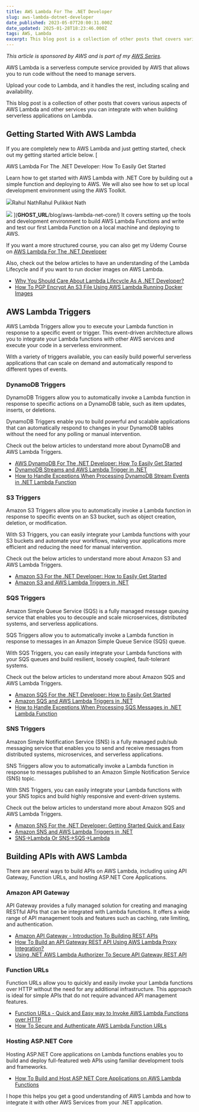 ```yaml
---
title: AWS Lambda For The .NET Developer
slug: aws-lambda-dotnet-developer
date_published: 2023-05-07T20:00:31.000Z
date_updated: 2025-01-28T18:23:46.000Z
tags: AWS, Lambda
excerpt: This blog post is a collection of other posts that covers various aspects of AWS Lambda and other services you can integrate with when building serverless applications on Lambda.
---
```


*This article is sponsored by AWS and is part of my [AWS Series](__GHOST_URL__/tag/aws/).*

AWS Lambda is a serverless compute service provided by AWS that allows you to run code without the need to manage servers. 

Upload your code to Lambda, and it handles the rest, including scaling and availability.

This blog post is a collection of other posts that covers various aspects of AWS Lambda and other services you can integrate with when building serverless applications on Lambda.

## Getting Started With AWS Lambda

If you are completely new to AWS Lambda and just getting started, check out my getting started article below.
[

AWS Lambda For The .NET Developer: How To Easily Get Started

Learn how to get started with AWS Lambda with .NET Core by building out a simple function and deploying to AWS. We will also see how to set up local development environment using the AWS Toolkit.

![](__GHOST_URL__/content/images/size/w256h256/2022/10/logo-512x512.png)Rahul NathRahul Pulikkot Nath

![](__GHOST_URL__/content/images/aws_lambda.jpg)
](__GHOST_URL__/blog/aws-lambda-net-core/)
It covers setting up the tools and development environment to build AWS Lambda Functions and write and test our first Lambda Function on a local machine and deploying to AWS.

If you want a more structured course, you can also get my Udemy Course on [AWS Lambda For The .NET Developer](https://bit.ly/aws-lambda-udemy)

Also, check out the below articles to have an understanding of the Lambda Lifecycle and if you want to run docker images on AWS Lambda.

- [Why You Should Care About Lambda Lifecycle As A .NET Developer?](__GHOST_URL__/blog/lambda-lifecycle-and-net/)
- [How To PGP Encrypt An S3 File Using AWS Lambda Running Docker Images](__GHOST_URL__/blog/aws-lambda-pgp-using-docker/)

## AWS Lambda Triggers

AWS Lambda Triggers allow you to execute your Lambda function in response to a specific event or trigger. This event-driven architecture allows you to integrate your Lambda functions with other AWS services and execute your code in a serverless environment. 

With a variety of triggers available, you can easily build powerful serverless applications that can scale on demand and automatically respond to different types of events.

### DynamoDB Triggers

DynamoDB Triggers allow you to automatically invoke a Lambda function in response to specific actions on a DynamoDB table, such as item updates, inserts, or deletions. 

DynamoDB Triggers enable you to build powerful and scalable applications that can automatically respond to changes in your DynamoDB tables without the need for any polling or manual intervention.

Check out the below articles to understand more about DynamoDB and AWS Lambda Triggers.

- [AWS DynamoDB For The .NET Developer: How To Easily Get Started](__GHOST_URL__/blog/aws-dynamodb-net-core/)
- [DynamoDB Streams and AWS Lambda Trigger in .NET](__GHOST_URL__/blog/aws-dynamodb-streams-lambda-triggers-dotnet/)
- [How to Handle Exceptions When Processing DynamoDB Stream Events in .NET Lambda Function](__GHOST_URL__/blog/aws-dynamodb-streams-lambda-triggers-exception-handling-dotnet/)

### S3 Triggers

Amazon S3 Triggers allow you to automatically invoke a Lambda function in response to specific events on an S3 bucket, such as object creation, deletion, or modification. 

With S3 Triggers, you can easily integrate your Lambda functions with your S3 buckets and automate your workflows, making your applications more efficient and reducing the need for manual intervention.

Check out the below articles to understand more about Amazon S3 and AWS Lambda Triggers.

- [Amazon S3 For the .NET Developer: How to Easily Get Started](__GHOST_URL__/blog/amazon-s3-dotnet/)
- [Amazon S3 and AWS Lambda Triggers in .NET](__GHOST_URL__/blog/amazon-s3-lambda-triggers-dotnet/)

### SQS Triggers

Amazon Simple Queue Service (SQS) is a fully managed message queuing service that enables you to decouple and scale microservices, distributed systems, and serverless applications.

SQS Triggers allow you to automatically invoke a Lambda function in response to messages in an Amazon Simple Queue Service (SQS) queue.

With SQS Triggers, you can easily integrate your Lambda functions with your SQS queues and build resilient, loosely coupled, fault-tolerant systems.

Check out the below articles to understand more about Amazon SQS and AWS Lambda Triggers.

- [Amazon SQS For the .NET Developer: How to Easily Get Started](__GHOST_URL__/blog/amazon-sqs/)
- [Amazon SQS and AWS Lambda Triggers in .NET](__GHOST_URL__/blog/amazon-sqs-lambda-trigger-dotnet/)
- [How to Handle Exceptions When Processing SQS Messages in .NET Lambda Function](__GHOST_URL__/blog/amazon-sqs-lambda-trigger-exception-handling-dotnet/)

### SNS Triggers

Amazon Simple Notification Service (SNS) is a fully managed pub/sub messaging service that enables you to send and receive messages from distributed systems, microservices, and serverless applications.

SNS Triggers allow you to automatically invoke a Lambda function in response to messages published to an Amazon Simple Notification Service (SNS) topic.

With SNS Triggers, you can easily integrate your Lambda functions with your SNS topics and build highly responsive and event-driven systems.

Check out the below articles to understand more about Amazon SQS and AWS Lambda Triggers.

- [Amazon SNS For the .NET Developer: Getting Started Quick and Easy](__GHOST_URL__/blog/amazon-sns/)
- [Amazon SNS and AWS Lambda Triggers in .NET](__GHOST_URL__/blog/amazon-sns-lambda-trigger-dotnet/)
- [SNS→Lambda Or SNS→SQS→Lambda](__GHOST_URL__/blog/amazon-sns-to-lambda-or-sns-sqs-lambda-dotnet/)

## Building APIs with AWS Lambda

There are several ways to build APIs on AWS Lambda, including using API Gateway, Function URLs, and hosting ASP.NET Core Applications.

### Amazon API Gateway

API Gateway provides a fully managed solution for creating and managing RESTful APIs that can be integrated with Lambda functions. It offers a wide range of API management tools and features such as caching, rate limiting, and authentication.

- [Amazon API Gateway - Introduction To Building REST APIs](__GHOST_URL__/blog/amazon-api-gateway-rest-api-introduction/)
- [How To Build an API Gateway REST API Using AWS Lambda Proxy Integration?](__GHOST_URL__/blog/amazon-api-gateway-rest-api-lambda-proxy-integration/)
- [Using .NET AWS Lambda Authorizer To Secure API Gateway REST API](__GHOST_URL__/blog/aws-dotnet-lambda-authorizer-api-gateway/)

### Function URLs 

Function URLs allow you to quickly and easily invoke your Lambda functions over HTTP without the need for any additional infrastructure. This approach is ideal for simple APIs that do not require advanced API management features.

- [Function URLs - Quick and Easy way to Invoke AWS Lambda Functions over HTTP](__GHOST_URL__/blog/function-urls-in-aws-lambda-dotnet/)
- [How To Secure and Authenticate AWS Lambda Function URLs](__GHOST_URL__/blog/how-to-secure-and-authenticate-lambda-function-urls/)

### Hosting ASP.NET Core 

Hosting ASP.NET Core applications on Lambda functions enables you to build and deploy full-featured web APIs using familiar development tools and frameworks.

- [How To Build and Host ASP NET Core Applications on AWS Lambda Functions](__GHOST_URL__/blog/asp-net-core-on-aws-lambda/)

I hope this helps you get a good understanding of AWS Lambda and how to integrate it with other AWS Services from your .NET application.
